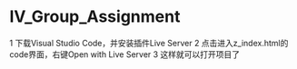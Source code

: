 # IV_Group_Assignment
1 下载Visual Studio Code，并安装插件Live Server
2 点击进入z_index.html的code界面，右键Open with Live Server
3 这样就可以打开项目了
